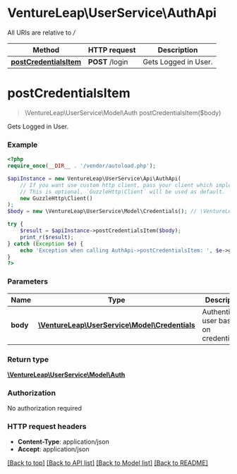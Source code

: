 # VentureLeap\UserService\AuthApi

All URIs are relative to */*

Method | HTTP request | Description
------------- | ------------- | -------------
[**postCredentialsItem**](AuthApi.md#postcredentialsitem) | **POST** /login | Gets Logged in User.

# **postCredentialsItem**
> \VentureLeap\UserService\Model\Auth postCredentialsItem($body)

Gets Logged in User.

### Example
```php
<?php
require_once(__DIR__ . '/vendor/autoload.php');

$apiInstance = new VentureLeap\UserService\Api\AuthApi(
    // If you want use custom http client, pass your client which implements `GuzzleHttp\ClientInterface`.
    // This is optional, `GuzzleHttp\Client` will be used as default.
    new GuzzleHttp\Client()
);
$body = new \VentureLeap\UserService\Model\Credentials(); // \VentureLeap\UserService\Model\Credentials | Authenticates user based on credentials

try {
    $result = $apiInstance->postCredentialsItem($body);
    print_r($result);
} catch (Exception $e) {
    echo 'Exception when calling AuthApi->postCredentialsItem: ', $e->getMessage(), PHP_EOL;
}
?>
```

### Parameters

Name | Type | Description  | Notes
------------- | ------------- | ------------- | -------------
 **body** | [**\VentureLeap\UserService\Model\Credentials**](../Model/Credentials.md)| Authenticates user based on credentials | [optional]

### Return type

[**\VentureLeap\UserService\Model\Auth**](../Model/Auth.md)

### Authorization

No authorization required

### HTTP request headers

 - **Content-Type**: application/json
 - **Accept**: application/json

[[Back to top]](#) [[Back to API list]](../../README.md#documentation-for-api-endpoints) [[Back to Model list]](../../README.md#documentation-for-models) [[Back to README]](../../README.md)

